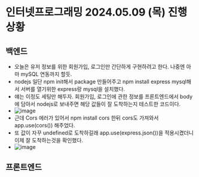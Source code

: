 # 인터넷프로그래밍 2024.05.09 (목) 진행상황
## 백엔드
- 오늘은 유저 정보를 위한 회원가입, 로그인만 간단하게 구현하려고 한다. 나중엔 아마 mySQL 연동까지 할듯.
- nodejs 일단 npm init해서 package 만들어주고 npm install express mysql해서 서버를 열기위한 express랑 mysql을 설치했다.
- 얘는 이정도 세팅만 해두자. 회원가입, 로그인에 관한 정보를 프론트엔드에서 body에 담아서 nodejs로 보내주면 해당 값들이 잘 도착하는지 테스트한 코드이다.
- ![image](https://github.com/ChaeDoll/TIL/assets/108540812/beb80cc1-ecc7-47f9-b0cb-2f30a935db63)
- 근데 Cors 에러가 있어서 npm install cors 한뒤 cors도 가져와서 app.use(cors()) 해주었다.
- 또 값이 자꾸 undefined로 도착하길래 app.use(express.json())을 적용시켰더니 이제 잘 도착하는것을 확인했다.
- ![image](https://github.com/ChaeDoll/TIL/assets/108540812/24353966-b92d-4643-899a-aebdea6fb3ce)

## 프론트엔드

